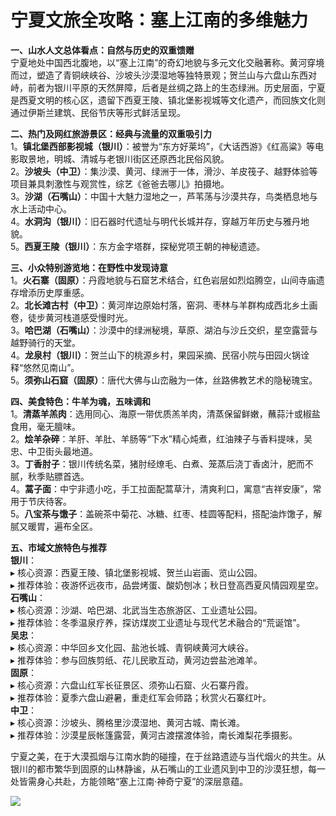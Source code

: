 # 宁夏文旅全攻略：塞上江南的多维魅力  

**一、山水人文总体看点：自然与历史的双重馈赠**  
宁夏地处中国西北腹地，以“塞上江南”的奇幻地貌与多元文化交融著称。黄河穿境而过，塑造了青铜峡峡谷、沙坡头沙漠湿地等独特景观；贺兰山与六盘山东西对峙，前者为银川平原的天然屏障，后者是丝绸之路上的生态绿洲。历史层面，宁夏是西夏文明的核心区，遗留下西夏王陵、镇北堡影视城等文化遗产，而回族文化则通过伊斯兰建筑、民俗节庆等形式鲜活呈现。  

**二、热门及网红旅游景区：经典与流量的双重吸引力**  
1。**镇北堡西部影视城（银川）**：被誉为“东方好莱坞”，《大话西游》《红高粱》等电影取景地，明城、清城与老银川街区还原西北民俗风貌。  
2。**沙坡头（中卫）**：集沙漠、黄河、绿洲于一体，滑沙、羊皮筏子、越野体验等项目兼具刺激性与观赏性，综艺《爸爸去哪儿》拍摄地。  
3。**沙湖（石嘴山）**：中国十大魅力湿地之一，芦苇荡与沙漠共存，鸟类栖息地与水上活动中心。  
4。**水洞沟（银川）**：旧石器时代遗址与明代长城并存，穿越万年历史与雅丹地貌。  
5。**西夏王陵（银川）**：东方金字塔群，探秘党项王朝的神秘遗迹。  

**三、小众特别游览地：在野性中发现诗意**  
1。**火石寨（固原）**：丹霞地貌与石窟艺术结合，红色岩层如烈焰腾空，山间寺庙遗存增添历史厚重感。  
2。**北长滩古村（中卫）**：黄河岸边原始村落，窑洞、枣林与羊群构成西北乡土画卷，徒步黄河栈道感受慢时光。  
3。**哈巴湖（石嘴山）**：沙漠中的绿洲秘境，草原、湖泊与沙丘交织，星空露营与越野骑行的天堂。  
4。**龙泉村（银川）**：贺兰山下的桃源乡村，果园采摘、民宿小院与田园火锅诠释“悠然见南山”。  
5。**须弥山石窟（固原）**：唐代大佛与山峦融为一体，丝路佛教艺术的隐秘瑰宝。  

**四、美食特色：牛羊为魂，五味调和**  
1。**清蒸羊羔肉**：选用同心、海原一带优质羔羊肉，清蒸保留鲜嫩，蘸蒜汁或椒盐食用，毫无膻味。  
2。**烩羊杂碎**：羊肝、羊肚、羊肠等“下水”精心炖煮，红油辣子与香料提味，吴忠、中卫街头最地道。  
3。**丁香肘子**：银川传统名菜，猪肘经燎毛、白煮、笼蒸后浇丁香卤汁，肥而不腻，秋季贴膘首选。  
4。**蒿子面**：中宁非遗小吃，手工拉面配蒿草汁，清爽利口，寓意“吉祥安康”，常用于节庆待客。  
5。**八宝茶与馓子**：盖碗茶中菊花、冰糖、红枣、桂圆等配料，搭配油炸馓子，解腻又暖胃，遍布全区。  

**五、市域文旅特色与推荐**  
**银川**：  
▸ 核心资源：西夏王陵、镇北堡影视城、贺兰山岩画、览山公园。  
▸ 推荐体验：夜游怀远夜市，品尝烤蛋、酸奶刨冰；秋日登高西夏风情园观星空。  
**石嘴山**：  
▸ 核心资源：沙湖、哈巴湖、北武当生态旅游区、工业遗址公园。  
▸ 推荐体验：冬季温泉疗养，探访煤炭工业遗址与现代艺术融合的“荒诞馆”。  
**吴忠**：  
▸ 核心资源：中华回乡文化园、盐池长城、青铜峡黄河大峡谷。  
▸ 推荐体验：参与回族剪纸、花儿民歌互动，黄河边尝盐池滩羊。  
**固原**：  
▸ 核心资源：六盘山红军长征景区、须弥山石窟、火石寨丹霞。  
▸ 推荐体验：夏季六盘山避暑，重走红军会师路；秋赏火石寨红叶。  
**中卫**：  
▸ 核心资源：沙坡头、腾格里沙漠湿地、黄河古城、南长滩。  
▸ 推荐体验：沙漠星辰帐篷露营，黄河古渡摆渡体验，南长滩梨花季摄影。  

宁夏之美，在于大漠孤烟与江南水韵的碰撞，在于丝路遗迹与当代烟火的共生。从银川的都市繁华到固原的山林静谧，从石嘴山的工业遗风到中卫的沙漠狂想，每一处皆需身心共赴，方能领略“塞上江南·神奇宁夏”的深层意蕴。  

![](http://www.onegreen.net/maps/Upload_maps/201609/2016091707093658.jpg)  

